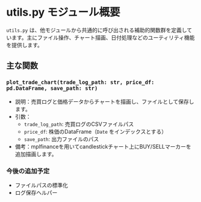 # utils.py モジュール概要

`utils.py` は、他モジュールから共通的に呼び出される補助的関数群を定義しています。主にファイル操作、チャート描画、日付処理などのユーティリティ機能を提供します。

## 主な関数

### `plot_trade_chart(trade_log_path: str, price_df: pd.DataFrame, save_path: str)`

- 説明：売買ログと価格データからチャートを描画し、ファイルとして保存します。
- 引数：
  - `trade_log_path`: 売買ログのCSVファイルパス
  - `price_df`: 株価のDataFrame（`Date` をインデックスとする）
  - `save_path`: 出力ファイルのパス
- 備考：mplfinanceを用いてcandlestickチャート上にBUY/SELLマーカーを追加描画します。

### 今後の追加予定
- ファイルパスの標準化
- ログ保存ヘルパー
